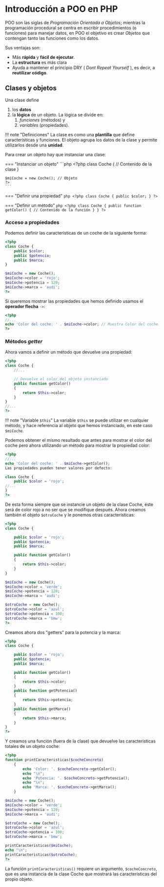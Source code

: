 # Introducción a POO en PHP

POO son las siglas de _Programación Orientada a Objetos_; mientras la programación procedural se centra en escribir procedimientos (o funciones) para manejar datos, en POO el objetivo es crear _Objetos_ que contengan tanto las funciones como los datos.

Sus ventajas son:

- Más **rápida** y **fácil de ejecutar**.
- La **estructura** es más clara
- Ayuda a mantener el principio DRY ( _Dont Repeat Yourself_ ), es decir, a **reutilizar código**.

## Clases y objetos

Una clase define 

1. los **datos** 
2. la **lógica** de un objeto. La lógica se divide en:
    1. _funciones_ (métodos) y 
    2. _variables_ (propiedades).

!!! note "Definiciones"
    La clase es como una **plantilla** que define características y funciones. 
    El objeto agrupa los datos de la clase y permite utilizarlos desde una **unidad**.

Para crear un objeto hay que instanciar una clase:

=== "Instanciar un objeto"
    ```php
    <?php
    class Coche {
     // Contenido de la clase
    }

    $miCoche = new Coche(); // Objeto
    ?>
    ```
=== "Definir una propiedad"
    ```php
    <?php
    class Coche {
        public $color;
    }
    ?>
    ```

=== "Definir un método"
    ```php
    <?php
    class Coche {
        public function getColor()
        {
            // Contenido de la función
        }
    }
    ?>
    ```

### Acceso a propiedades

Podemos definir las características de un coche de la siguiente forma:

```php
<?php
class Coche {
    public $color;
    public $potencia;
    public $marca;
}

$miCoche = new Coche();
$miCoche->color = 'rojo';
$miCoche->potencia = 120;
$miCoche->marca = 'audi';
?>
```

Si queremos mostrar las propiedades que hemos definido usamos el **operador flecha** `->`:

```php
<?php
//...
echo 'Color del coche: ' . $miCoche->color; // Muestra Color del coche: rojo
?>
```

### Métodos _getter_

Ahora vamos a definir un método que devuelve una propiedad:

```php
<?php
class Coche {
    //...

    // Devuelve el color del objeto instanciado
    public function getColor()
    {
        return $this->color;
    }
}
//...
?>
```

!!! note "Variable `$this`"
    La variable `$this` se puede utilizar en cualquier método, y hace referencia al objeto que hemos instanciado, en este caso `$miCoche`. 

Podemos obtener el mismo resultado que antes para mostrar el color del coche pero ahora utilizando un método para mostrar la propiedad color:

```php
<?php
//...
echo 'Color del coche: ' . $miCoche->getColor();
Las propiedades pueden tener valores por defecto:

class Coche {
    public $color = 'rojo';
//...
}
?>
```

De esta forma siempre que se instancie un objeto de la clase Coche, éste será de color rojo a no ser que se modifique después. Ahora creamos también el objeto `$otroCoche` y le ponemos otras características:

```php
<?php
class Coche {

    public $color = 'rojo';
    public $potencia;
    public $marca;

    public function getColor()
    {
        return $this->color;
    }
}

$miCoche = new Coche();
$miCoche->color = 'verde';
$miCoche->potencia = 120;
$miCoche->marca = 'audi';

$otroCoche = new Coche();
$otroCoche->color = 'azul';
$otroCoche->potencia = 100;
$otroCoche->marca = 'bmw';
?>
```

Creamos ahora dos "getters" para la potencia y la marca:

```php
<?php
class Coche {

    public $color = 'rojo';
    public $potencia;
    public $marca;

    public function getColor()
    {
        return $this->color;
    }
    public function getPotencia()
    {
        return $this->potencia;
    }
    public function getMarca()
    {
        return $this->marca;
    }
}
?>
```

Y creamos una función (fuera de la clase) que devuelve las caracteristicas totales de un objeto coche:

```php
<?php
function printCaracteristicas($cocheConcreto)
    {
        echo 'Color: '. $cocheConcreto->getColor();
        echo "\n";
        echo 'Potencia: '. $cocheConcreto->getPotencia();
        echo "\n";
        echo 'Marca: '. $cocheConcreto->getMarca();
    }

$miCoche = new Coche();
$miCoche->color = 'verde';
$miCoche->potencia = 120;
$miCoche->marca = 'audi';

$otroCoche = new Coche();
$otroCoche->color = 'azul';
$otroCoche->potencia = 100;
$otroCoche->marca = 'bmw';

printCaracteristicas($miCoche);
echo "\n";
printCaracteristicas($otroCoche);
?>
```

La función `printCaracteristicas()` requiere un argumento, `$cocheConcreto`, que es una instancia de la clase Coche que mostrará las características del propio objeto.


